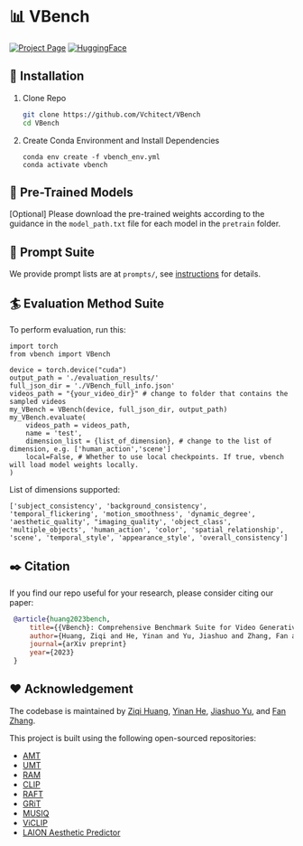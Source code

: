 # :bar_chart: VBench 

<!-- [![arXiv](https://img.shields.io/badge/arXiv-2311.99999-b31b1b.svg)](https://arxiv.org/abs/2311.99999) -->
[![Project Page](https://img.shields.io/badge/VBench-Website-green)](https://vchitect.github.io/VBench-project/)
[![HuggingFace](https://img.shields.io/badge/%F0%9F%A4%97%20Hugging%20Face-Spaces-blue)](https://huggingface.co/spaces/VBench/T2V-Leaderboard)

## :hammer: Installation

1. Clone Repo

   ```bash
   git clone https://github.com/Vchitect/VBench
   cd VBench
   ```

2. Create Conda Environment and Install Dependencies
    ```
    conda env create -f vbench_env.yml
    conda activate vbench
    ```

## :gem: Pre-Trained Models
[Optional] Please download the pre-trained weights according to the guidance in the `model_path.txt` file for each model in the `pretrain` folder.

## :bookmark_tabs: Prompt Suite

We provide prompt lists are at `prompts/`, see [instructions](https://github.com/Vchitect/VBench/tree/main/prompts) for details.

## :surfer: Evaluation Method Suite

To perform evaluation, run this:
```
import torch
from vbench import VBench

device = torch.device("cuda")
output_path = './evaluation_results/'
full_json_dir = './VBench_full_info.json'
videos_path = "{your_video_dir}" # change to folder that contains the sampled videos
my_VBench = VBench(device, full_json_dir, output_path)
my_VBench.evaluate(
    videos_path = videos_path,
    name = 'test',
    dimension_list = {list_of_dimension}, # change to the list of dimension, e.g. ['human_action','scene']
    local=False, # Whether to use local checkpoints. If true, vbench will load model weights locally.
)
```

List of dimensions supported:
```
['subject_consistency', 'background_consistency', 'temporal_flickering', 'motion_smoothness', 'dynamic_degree', 'aesthetic_quality', "imaging_quality', 'object_class', 'multiple_objects', 'human_action', 'color', 'spatial_relationship', 'scene', 'temporal_style', 'appearance_style', 'overall_consistency']
```

## :black_nib: Citation

   If you find our repo useful for your research, please consider citing our paper:

   ```bibtex
    @article{huang2023bench,
        title={{VBench}: Comprehensive Benchmark Suite for Video Generative Models},
        author={Huang, Ziqi and He, Yinan and Yu, Jiashuo and Zhang, Fan and Si, Chenyang and Jiang, Yuming and Zhang, Yuanhan and Wu, Tianxing and Jin, Qingyang and Chanpaisit, Nattapol and Wang, Yaohui and Chen, Xinyuan and Wang, Limin and Lin, Dahua and Qiao, Yu and Liu, Ziwei}
        journal={arXiv preprint}
        year={2023}
    }
   ```


## :hearts: Acknowledgement

The codebase is maintained by [Ziqi Huang](https://ziqihuangg.github.io/), [Yinan He](https://github.com/yinanhe), [Jiashuo Yu](https://scholar.google.com/citations?user=iH0Aq0YAAAAJ&hl=zh-CN), and [Fan Zhang](https://github.com/zhangfan-p).

This project is built using the following open-sourced repositories:
- [AMT](https://github.com/MCG-NKU/AMT/)
- [UMT](https://github.com/OpenGVLab/unmasked_teacher)
- [RAM](https://github.com/xinyu1205/recognize-anything)
- [CLIP](https://github.com/openai/CLIP)
- [RAFT](https://github.com/princeton-vl/RAFT)
- [GRiT](https://github.com/JialianW/GRiT)
- [MUSIQ](https://github.com/chaofengc/IQA-PyTorch/)
- [ViCLIP](https://github.com/OpenGVLab/InternVideo/tree/main/Data/InternVid)
- [LAION Aesthetic Predictor](https://github.com/LAION-AI/aesthetic-predictor)
